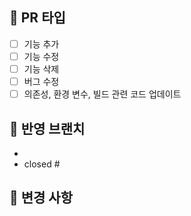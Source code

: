 ## 🌱 PR 타입
- [ ] 기능 추가
- [ ] 기능 수정
- [ ] 기능 삭제
- [ ] 버그 수정
- [ ] 의존성, 환경 변수, 빌드 관련 코드 업데이트

## 🌱 반영 브랜치
<!-- feat/login -> dev와 같이 반영 브랜치를 표시합니다 -->
- 
- closed #

## 🌱 변경 사항
<!-- 로그인 시, 구글 소셜 로그인 기능을 추가했습니다. 와 같이 작성합니다 -->
